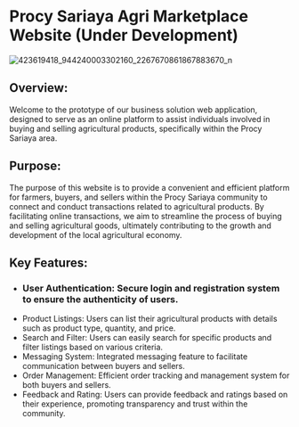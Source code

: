 # Procy Sariaya Agri Marketplace Website (Under Development)
![423619418_944240003302160_2267670861867883670_n](https://github.com/user-attachments/assets/d34ca072-8fcd-4097-8555-b116714af838)

## Overview:
Welcome to the prototype of our business solution web application, designed to serve as an online platform to assist individuals involved in buying and selling agricultural products, specifically within the Procy Sariaya area.

## Purpose:
The purpose of this website is to provide a convenient and efficient platform for farmers, buyers, and sellers within the Procy Sariaya community to connect and conduct transactions related to agricultural products. By facilitating online transactions, we aim to streamline the process of buying and selling agricultural goods, ultimately contributing to the growth and development of the local agricultural economy.

## Key Features: 
- ### User Authentication: Secure login and registration system to ensure the authenticity of users. 
- Product Listings: Users can list their agricultural products with details such as product type, quantity, and price. 
- Search and Filter: Users can easily search for specific products and filter listings based on various criteria. 
- Messaging System: Integrated messaging feature to facilitate communication between buyers and sellers. 
- Order Management: Efficient order tracking and management system for both buyers and sellers. 
- Feedback and Rating: Users can provide feedback and ratings based on their experience, promoting transparency and trust within the community.

